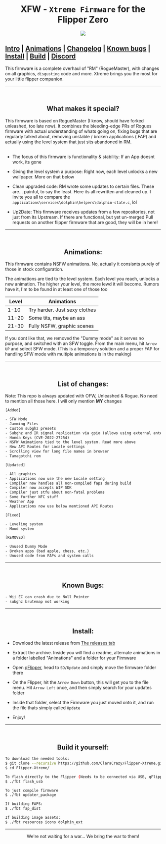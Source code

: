 <h1 align="center">XFW - <code>Xtreme Firmware</code> for the Flipper Zero</h1>

<p align="center">
  <img src="https://user-images.githubusercontent.com/55334727/209031152-efbca66c-3fe0-41b5-a860-e0d7522a9279.png">
</p>

[Intro](https://github.com/ClaraCrazy/Flipper-Xtreme#What-makes-it-special) | [Animations](https://github.com/ClaraCrazy/Flipper-Xtreme#Animations) | [Changelog](https://github.com/ClaraCrazy/Flipper-Xtreme#list-of-changes) | [Known bugs](https://github.com/ClaraCrazy/Flipper-Xtreme#Known-bugs) | [Install](https://github.com/ClaraCrazy/Flipper-Xtreme#Install) | [Build](https://github.com/ClaraCrazy/Flipper-Xtreme#build-it-yourself) | [Discord](https://discord.gg/mC2FxbYSMr)
-----

This firmware is a complete overhaul of "RM" (RogueMaster), with changes on all graphics, `disgusting` code and more. Xtreme brings you the most for your little flipper companion.

-----
<br>
<h2 align="center">What makes it special?</h2>

This firmware is based on RogueMaster (I know, should have forked unleashed, too late now). It combines the bleeding-edge PRs of Rogues firmware with actual understanding of whats going on, fixing bugs that are regularly talked about, removing unstable / broken applications (.FAP) and actually using the level system that just sits abandoned in RM.
<br><br>
- The focus of this firmware is functionality & stability: If an App doesnt work, its gone

- Giving the level system a purpose: Right now, each level unlocks a new wallpaper. More on that below

- Clean upgraded code: RM wrote some updates to certain files. These are... painful, to say the least. Here its all rewritten and cleaned up. I invite you all to compare the `applications\services\dolphin\helpers\dolphin-state.c`, lol

- Up2Date: This firmware receives updates from a few repositories, not just from its Upstream. If there are functional, but yet un-merged Pull requests on another flipper firmware that are good, they will be in here!


-----
<br>
<h2 align="center">Animations:</h2>

This firmware contains NSFW animations. No, actually it consisnts purely of those in stock configuration. 

The animations are tied to the level system. Each level you reach, unlocks a new animation. The higher your level, the more lewd it will become. Rumors have it, I'm  to be found in at least one of those too

| Level  | Animations |
| ------------- | ------------- |
| 1-10  | Try harder. Just sexy clothes |
| 11-20 | Some tits, maybe an ass |
| 21-30 | Fully NSFW, graphic scenes |

If you dont like that, we removed the "Dummy mode" as it serves no purpose, and switched with an SFW toggle. From the main menu, hit `Arrow UP` and select SFW mode. (This is a temporary solution and a proper FAP for handling SFW mode with multiple animations is in the making)

-----
<br>
<h2 align="center">List of changes:</h2>

Note: This repo is always updated with OFW, Unleashed & Rogue. No need to mention all those here. I will only mention **MY** changes

```txt
[Added]

- SFW Mode
- Jamming Files
- Custom subghz presets
- Subghz and IR signal replication via gpio (allows using external antenas and emitters)
- Honda Keys (CVE-2022-27254)
- NSFW Animations tied to the level system. Read more above
- New API Routes for Locale settings
- Scrolling view for long file names in browser
- Tamagotchi rom
```
```txt
[Updated]

- All graphics
- Applications now use the new Locale setting
- Compiler now handles all non-compiled faps during build
- Compiler now accepts WIP SDK 
- Compiler just stfu about non-fatal problems
- Some further NFC stuff
- Weather App
- Applications now use below mentioned API Routes
```
```txt
[Fixed]

- Leveling system
- Mood system
```
```txt
[REMOVED]

- Unused Dummy Mode
- Broken apps (bad apple, chess, etc.)
- Unused code from FAPs and system calls
```

----
<br>
<h2 align="center">Known Bugs:</h2>

```txt
- Wii EC can crash due to Null Pointer
- subghz brutemap not working
```

----
<br>
<h2 align="center">Install:</h2>

- Download the latest release from [The releases tab](https://github.com/ClaraCrazy/Flipper-Xtreme/releases)
- Extract the archive. Inside you will find a readme, alternate animations in a folder labelled "Animations" and a folder for your Firmware
- Open [qFlipper](https://flipperzero.one/update), head to `SD/Update` and simply move the firmware folder there
- On the Flipper, hit the `Arrow Down` button, this will get you to the file menu. Hit `Arrow Left` once, and then simply search for your updates folder
- Inside that folder, select the Firmware you just moved onto it, and run the file thats simply called `Update`

- Enjoy!

----
<br>
<h2 align="center">Build it yourself:</h2>

```bash
To download the needed tools:
$ git clone --recursive https://github.com/ClaraCrazy/Flipper-Xtreme.git
$ cd Flipper-Xtreme/

To flash directly to the Flipper (Needs to be connected via USB, qFlipper closed)
$ ./fbt flash_usb

To just compile firmware
$ ./fbt updater_package

If building FAPS:
$ ./fbt fap_dist

If building image assets:
$ ./fbt resources icons dolphin_ext
```
----
<p align="center"> We're not waiting for a war... We bring the war to them! </p>
